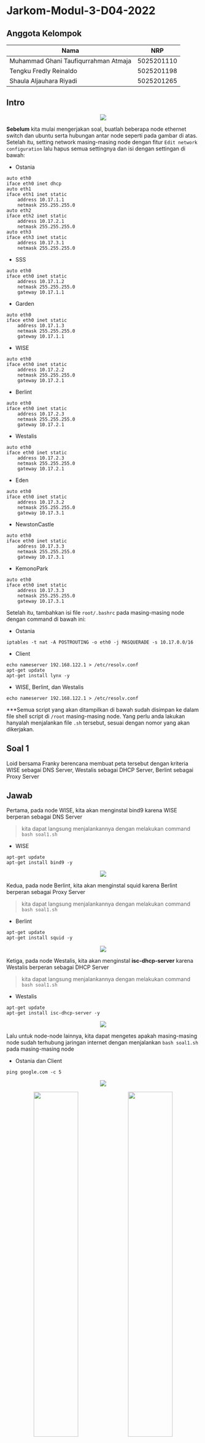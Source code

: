 # Jarkom-Modul-3-D04-2022

## Anggota Kelompok
| **Nama** | **NRP** |
| ------ | ------ |
| Muhammad Ghani Taufiqurrahman Atmaja | 5025201110 |
| Tengku Fredly Reinaldo | 5025201198 |
| Shaula Aljauhara Riyadi | 5025201265 |

## Intro
<p align="center">
  <img src="https://user-images.githubusercontent.com/56400536/200877881-903d0467-2e00-40e1-9c74-a9f271b1092c.png"> 
</p>

**Sebelum** kita mulai mengerjakan soal, buatlah beberapa node ethernet switch dan ubuntu serta hubungan antar node seperti pada gambar di atas.  Setelah itu, setting network masing-masing node dengan fitur ```Edit network configuration``` lalu hapus semua settingnya dan isi dengan settingan di bawah:

* Ostania

```
auto eth0
iface eth0 inet dhcp
auto eth1
iface eth1 inet static
	address 10.17.1.1
	netmask 255.255.255.0
auto eth2
iface eth2 inet static
	address 10.17.2.1
	netmask 255.255.255.0
auto eth3
iface eth3 inet static
	address 10.17.3.1
	netmask 255.255.255.0
```

* SSS

```
auto eth0
iface eth0 inet static
	address 10.17.1.2
	netmask 255.255.255.0
	gateway 10.17.1.1
```

* Garden

```
auto eth0
iface eth0 inet static
	address 10.17.1.3
	netmask 255.255.255.0
	gateway 10.17.1.1
```

* WISE

```
auto eth0
iface eth0 inet static
	address 10.17.2.2
	netmask 255.255.255.0
	gateway 10.17.2.1
```

* Berlint

```
auto eth0
iface eth0 inet static
	address 10.17.2.3
	netmask 255.255.255.0
	gateway 10.17.2.1
```

* Westalis

```
auto eth0
iface eth0 inet static
	address 10.17.2.3
	netmask 255.255.255.0
	gateway 10.17.2.1
```

* Eden

```
auto eth0
iface eth0 inet static
	address 10.17.3.2
	netmask 255.255.255.0
	gateway 10.17.3.1
```

* NewstonCastle

```
auto eth0
iface eth0 inet static
	address 10.17.3.3
	netmask 255.255.255.0
	gateway 10.17.3.1
```

* KemonoPark

```
auto eth0
iface eth0 inet static
	address 10.17.3.3
	netmask 255.255.255.0
	gateway 10.17.3.1
```

Setelah itu, tambahkan isi file ```root/.bashrc``` pada masing-masing node dengan command di bawah ini:

* Ostania

```
iptables -t nat -A POSTROUTING -o eth0 -j MASQUERADE -s 10.17.0.0/16
```

* Client

```
echo nameserver 192.168.122.1 > /etc/resolv.conf
apt-get update
apt-get install lynx -y
```

* WISE, Berlint, dan Westalis

```
echo nameserver 192.168.122.1 > /etc/resolv.conf
```

***Semua script yang akan ditampilkan di bawah sudah disimpan ke dalam file shell script di ```/root``` masing-masing node. Yang perlu anda lakukan hanyalah menjalankan file ```.sh``` tersebut, sesuai dengan nomor yang akan dikerjakan.

## Soal 1
Loid bersama Franky berencana membuat peta tersebut dengan kriteria WISE sebagai DNS Server, Westalis sebagai DHCP Server, Berlint sebagai Proxy Server
## Jawab
Pertama, pada node WISE, kita akan menginstal bind9 karena WISE berperan sebagai DNS Server

> kita dapat langsung menjalankannya dengan melakukan command ```bash soal1.sh```

* WISE 
```
apt-get update 
apt-get install bind9 -y
```
<p align="center">
  <img src="https://user-images.githubusercontent.com/56400536/200989410-e8a4e63e-971f-4cae-b661-6ff996274771.jpeg"> 
</p>

Kedua, pada node Berlint, kita akan menginstal squid karena Berlint berperan sebagai Proxy Server

> kita dapat langsung menjalankannya dengan melakukan command ```bash soal1.sh```

* Berlint 
```
apt-get update
apt-get install squid -y
```

<p align="center">
  <img src="https://user-images.githubusercontent.com/56400536/200990983-970a0d65-130f-4133-b1b9-c4cf46964aa2.jpeg"> 
</p>

Ketiga, pada node Westalis, kita akan menginstal **isc-dhcp-server** karena Westalis berperan sebagai DHCP Server

> kita dapat langsung menjalankannya dengan melakukan command ```bash soal1.sh```

* Westalis
```
apt-get update
apt-get install isc-dhcp-server -y
```

<p align="center">
  <img src="https://user-images.githubusercontent.com/56400536/200991025-5d91ef84-ae65-4bd1-a40c-ed0eea7f71f8.jpeg"> 
</p>

Lalu untuk node-node lainnya, kita dapat mengetes apakah masing-masing node sudah terhubung jaringan internet dengan menjalankan ```bash soal1.sh``` pada masing-masing node

* Ostania dan Client

```
ping google.com -c 5
```

<p align="center">
  <img src="https://user-images.githubusercontent.com/56400536/200991239-9912abcf-b02d-4d77-88d8-655163b0fd4e.jpeg"> 
</p>
<p float="left" align="center">
  <img src="https://user-images.githubusercontent.com/56400536/200991463-ff238827-2ddb-4646-87ed-688c77794987.jpg" width=48% height=48%> 
  <img src="https://user-images.githubusercontent.com/56400536/200991494-2c45f047-1cb1-4494-8a9b-27f276497412.jpg" width=48% height=48%>
  <img src="https://user-images.githubusercontent.com/56400536/200991703-691edd71-876c-4609-8791-e638db6c4e73.jpg" width=48% height=48%> 
  <img src="https://user-images.githubusercontent.com/56400536/200991520-f85966ab-a832-4eb9-8c0c-db794c0a3d3e.jpg" width=48% height=48%> 
  <img src="https://user-images.githubusercontent.com/56400536/200991554-a7ab0236-5a75-47af-ac8e-4b06a00c1afa.jpg" width=48% height=48%>
</p>

## Soal 2
, dan Ostania sebagai DHCP Relay
### Jawab
Pertama, pada node Ostania, kita akan menginstal **isc-dhcp-relay** karena Ostania berperan sebagai DHCP Relay. Kemudian dalam proses instalasi, isi bagian ```DHCP relay should forward requests to:``` dengan ```10.17.2.4``` (IP Address DHCP Server) dan isi juga bagian ```DHCP relay should listen on:``` dengan ```eth1 eth2 eth3```. Setelah terinstal, kita akan me-*restart* **isc-dhcp-relay** 

> kita dapat langsung menjalankannya dengan melakukan command ```bash soal2.sh```

* Ostania
```
apt-get update
apt-get install isc-dhcp-relay -y
service isc-dhcp-relay restart
```

<p align="center">
  <img src="https://user-images.githubusercontent.com/56400536/200992287-6c0fc18d-9e59-4ebc-ae2e-81c742d056bb.jpeg"> 
</p>

## Soal 3
Ada beberapa kriteria yang ingin dibuat oleh Loid dan Franky, yaitu:
1. Semua client yang ada HARUS menggunakan konfigurasi IP dari DHCP Server
2. Client yang melalui Switch1 mendapatkan range IP dari [prefix IP].1.50 - [prefix IP].1.88 dan [prefix IP].1.120 - [prefix IP].1.155
### Jawab
Pertama, pada node Westalis, kita harus mengatur ```INTERFACES``` terlebih dahulu di dalam file ```/etc/default/isc-dhcp-server```. Kemudian menambah konfigurasi di dalam file ```/etc/dhcp/dhcpd.conf``` sesuai dengan script yang ada di bawah. Setelah itu, kita akan me-*restart* **isc-dhcp-server** 

> kita dapat langsung menjalankannya dengan melakukan command ```bash soal3.sh```

* Westalis
```
echo -e '
INTERFACES="eth0"
' > /etc/default/isc-dhcp-server

echo -e '
subnet 10.17.1.0 netmask 255.255.255.0 {
    range 10.17.1.50 10.17.1.88;
    range 10.17.1.120 10.17.1.155;
    option routers 10.17.1.1;
    option broadcast-address 10.17.1.255;
    option domain-name-servers 10.17.2.2;
    default-lease-time 300;
    max-lease-time 6900;
}

subnet 10.17.2.0 netmask 255.255.255.0 {
    option routers 10.17.2.1;
}
' > /etc/dhcp/dhcpd.conf

service isc-dhcp-server restart
```

<p align="center">
  <img src="https://user-images.githubusercontent.com/56400536/200992400-3a528335-7ad4-4780-a2db-53010475efc2.jpg"> 
</p>

*) Apabila muncul ```[fail]``` seperti pada gambar di atas, kita dapat menonaktifkan dan mengaktifkan **isc-dhcp-server** secara manual

## Soal 4
3. Client yang melalui Switch3 mendapatkan range IP dari [prefix IP].3.10 - [prefix IP].3.30 dan [prefix IP].3.60 - [prefix IP].3.85
### Jawab
Pada node Westalis, kita dapat menambahkan konfigurasi yang ada pada script di bawah ke dalam file ```/etc/dhcp/dhcpd.conf```. Kemudian kita akan me-*restart* **isc-dhcp-server** 

> kita dapat langsung menjalankannya dengan melakukan command ```bash soal4.sh```

* Westalis
```
echo -e '
subnet 10.17.3.0 netmask 255.255.255.0 {
    range 10.17.3.10 10.17.3.30;
    range 10.17.3.60 10.17.3.85;
    option routers 10.17.3.1;
    option broadcast-address 10.17.3.255;
    option domain-name-servers 10.17.2.2;
    default-lease-time 600;
    max-lease-time 6900;
}
' >> /etc/dhcp/dhcpd.conf

service isc-dhcp-server restart
```

<p align="center">
  <img src="https://user-images.githubusercontent.com/56400536/200992521-7a932472-713e-47c2-b5c5-b80b9690ff44.jpg"> 
</p>

## Soal 5
4. Client mendapatkan DNS dari WISE dan client dapat terhubung dengan internet melalui DNS tersebut.
## Jawab
Pertama, pada node WISE, kita akan mengonfigurasikan file ```/etc/bind/named.conf.options``` agar sesuai dengan script di bawah. Kemudian kita dapat me-*restart* bind9

> kita dapat langsung menjalankannya dengan melakukan command ```bash soal5.sh```

* WISE
```
echo -e '
options {
        directory "/var/cache/bind";

        forwarders {
             192.168.122.1;
        };

        //dnssec-validation auto;
        allow-query{any;};

        auth-nxdomain no;    # conform to RFC1035
        listen-on-v6 { any; };
};
' > /etc/bind/named.conf.options

service bind9 restart
```

<p align="center">
  <img src="https://user-images.githubusercontent.com/56400536/200992597-9e4f55b2-79c1-45c5-a769-c40f4cebb2b8.jpg"> 
</p>

Setelah itu, kita dapat mengetes apakah client dapat terhubung dengan internet melalui DNS dengan cara melakukan ping ke IP Address DNS Server

> kita dapat langsung menjalankannya dengan melakukan command ```bash soal5.sh```

* Client
```
ping 10.17.2.2 -c 5
```

<p float="left" align="center">
  <img src="https://user-images.githubusercontent.com/56400536/200992671-9a278115-54d4-4cc4-bd3c-8a3de2cf7dd6.jpg" width=48% height=48%> 
  <img src="https://user-images.githubusercontent.com/56400536/200992700-eddf6194-3d5e-4e14-8bf7-273c88a95dee.jpg" width=48% height=48%>
  <img src="https://user-images.githubusercontent.com/56400536/200992733-3bccb14f-8978-404f-a2b1-3dd593f47a26.jpg" width=48% height=48%> 
  <img src="https://user-images.githubusercontent.com/56400536/200992756-c7056405-3bf1-4011-87a1-ec5195fb4767.jpg" width=48% height=48%>
  <img src="https://user-images.githubusercontent.com/56400536/200992783-01167770-fa55-4eb0-882e-81a57c1d0f47.jpg" width=48% height=48%> 
</p>

## Soal 6
5. Lama waktu DHCP server meminjamkan alamat IP kepada Client yang melalui Switch1 selama 5 menit sedangkan pada client yang melalui Switch3 selama 10 menit. Dengan waktu maksimal yang dialokasikan untuk peminjaman alamat IP selama 115 menit.
### Jawab
Karena kita sudah mengatur ```default-lease-time``` dan ```max-lease-time``` pada saat mengerjakan soal no. 3 dan 4, kita dapat langsung mengetesnya pada client. Tapi sebelumnya, kita harus mengonfigurasikan DHCP Client dengan cara mengganti isi file ```/etc/network/interfaces``` agar sesuai dengan script yang ada di bawah.

> kita dapat langsung menjalankannya dengan melakukan command ```bash soal6.sh```

* Client
```
echo -e '
auto eth0
iface eth0 inet dhcp
' > /etc/network/interfaces
```

Setelah menjalankan command tersebut, *restart* node client. Kemudian, cek IP node client dengan ```ip a``` untuk melihat perubahan IP Address

<p float="left" align="center">
  <img src="https://user-images.githubusercontent.com/56400536/200993194-d4cc76f2-2de3-4980-84b2-a44184221f8c.jpg" width=48% height=48%> 
  <img src="https://user-images.githubusercontent.com/56400536/200993165-ee2497e9-5614-4ce6-a34a-f65b93bdb540.jpg" width=48% height=48%>
  <img src="https://user-images.githubusercontent.com/56400536/200993074-cdb1e475-3cf6-4c01-ae65-f1955ea57d99.jpg" width=48% height=48%> 
  <img src="https://user-images.githubusercontent.com/56400536/200993011-5e26ab27-5294-4aa5-882b-0b47de6dfdb3.jpg" width=48% height=48%>
  <img src="https://user-images.githubusercontent.com/56400536/200992999-c772ac88-1f14-4ec2-9257-3fa83009620f.jpg" width=48% height=48%> 
</p>

## Soal 7
Loid dan Franky berencana menjadikan Eden sebagai server untuk pertukaran informasi dengan alamat IP yang tetap dengan IP [prefix IP].3.13
### Jawab
Pertama, pada node Westalis, kita dapat menambahkan konfigurasi seperti pada script di bawah pada file ```/etc/dhcp/dhcpd.conf```. Kemudian kita dapat me-*restart* **isc-dhcp-server**

> kita dapat langsung menjalankannya dengan melakukan command ```bash soal7.sh```

* Westalis
```
echo -e '
host Eden {
    hardware ethernet 'hwaddress_milik_Eden';
    fixed-address 10.17.3.13;
}
' >> /etc/dhcp/dhcpd.conf

service isc-dhcp-server restart
```

<p align="center">
  <img src="https://user-images.githubusercontent.com/56400536/200993286-a9e1146d-8153-47b0-9f08-efe22b0e8411.jpg"> 
</p>

Lalu beralih ke node Eden, kita dapat menambahkan ```hwaddress ether 'hwaddress_milik_Eden'``` ke dalam file ```/etc/network/interfaces```

> kita dapat langsung menjalankannya dengan melakukan command ```bash soal7.sh```

* Eden 
```
echo -e '
hwaddress ether 'hwaddress_milik_Eden'
' >> /etc/network/interfaces
```

Setelah menjalankan command tersebut, *restart* node Eden. Kemudian, cek IP node Eden dengan ```ip a``` untuk melihat perubahan IP Address

<p align="center">
  <img src="https://user-images.githubusercontent.com/56400536/200994549-3e2ab548-1b53-4be7-9b57-693a112d5209.jpeg"> 
</p>

## Soal 8
Client hanya dapat mengakses internet diluar (selain) hari & jam kerja (senin-jumat 08.00 - 17.00) dan hari libur (dapat mengakses 24 jam penuh)

### Berlint
Dipastikan auto update waktu dan tanggal mati agar dapat mengubah tanggal dan waktu pada terminal.
```
echo '
acl WORKING time MTWHF 08:00-17:00
' > /etc/squid/acl.conf

echo '
include /etc/squid/acl.conf

http_port 8080
visible_hostname Berlint

http_access deny WORKING
http_access allow all

' > /etc/squid/squid.conf

service squid restart
```
![image](https://user-images.githubusercontent.com/77779184/201885987-22a2a2ad-5ea9-4d80-b32d-b1de01378377.png)



### SSS
```
apt-get update
apt-get install lynx -y

export http_proxy="http://10.17.2.3:8080"

date -s "7 NOV 2022 13:30:00"
lynx google.com
```
![image2](https://user-images.githubusercontent.com/77779184/201886942-d67a7805-4054-4ec9-a250-533bc7b8ea41.png)

### Garden
```
apt-get update
apt-get install lynx -y

export http_proxy="http://10.17.2.3:8080"

date -s "7 NOV 2022 18:30:00"
lynx google.com
```
![image3](https://user-images.githubusercontent.com/77779184/201887261-dd88d3f4-821c-4cc7-9c30-7f18ea807ffd.png)

## Soal 9
Adapun pada hari dan jam kerja sesuai nomor (1), client hanya dapat mengakses domain loid-work.com dan franky-work.com (IP tujuan domain dibebaskan)

### WISE
```
echo '
zone "loid-work.com" {
        type master;
        file "/etc/bind/jarkom/loid-work.com";
};
zone "franky-work.com" {
        type master;
        file "/etc/bind/jarkom/franky-work.com";
};
' > /etc/bind/named.conf.local

mkdir /etc/bind/jarkom

echo '
;
; BIND data file for local loopback interface
;
$TTL    604800
@       IN      SOA     loid-work.com. root.loid-work.com. (
                     2022110901         ; Serial
                         604800         ; Refresh
                          86400         ; Retry
                        2419200         ; Expire
                         604800 )       ; Negative Cache TTL
;
@       IN      NS      loid-work.com.
@       IN      A       10.17.2.2
' > /etc/bind/jarkom/loid-work.com

echo '
;
; BIND data file for local loopback interface
;
$TTL    604800
@       IN      SOA     franky-work.com. root.franky-work.com. (
                     2022110902         ; Serial
                         604800         ; Refresh
                          86400         ; Retry
                        2419200         ; Expire
                         604800 )       ; Negative Cache TTL
;
@       IN      NS      franky-work.com.
@       IN      A       10.17.2.2
' > /etc/bind/jarkom/franky-work.com

service bind9 restart
```
![image5](https://user-images.githubusercontent.com/77779184/201888298-0c0da15a-07b0-479c-9872-d7b2470c0fd4.png)

### Berlint
```
echo '
loid-work.com
franky-work.com
' > /etc/squid/work-sites.acl

echo '
include /etc/squid/acl.conf

http_port 8080
visible_hostname Berlint

acl WORKSITES dstdomain "/etc/squid/work-sites.acl"
http_access allow WORKSITES
http_access deny WORKING
http_access allow all

' > /etc/squid/squid.conf

service squid restart
```
![image6](https://user-images.githubusercontent.com/77779184/201888408-fa9735a2-764d-4271-bbee-7e0456446697.png)

### SSS
```
export http_proxy="http://10.17.2.3:8080"

date -s "7 NOV 2022 13:30:00"

lynx franky-work.com
lynx loid-work.com
lynx google.com
```

> internet tidak bisa diakses
![image7](https://user-images.githubusercontent.com/77779184/201888599-9e21094a-8cb8-405f-9c18-b71ccdeeb238.png)

## Soal 10
Saat akses internet dibuka, client dilarang untuk mengakses web tanpa HTTPS. (Contoh web HTTP: http://example.com)

### Berlint
```
echo '
include /etc/squid/acl.conf

http_port 8080
visible_hostname Berlint

acl WORKSITES dstdomain "/etc/squid/work-sites.acl"
http_access allow WORKSITES
http_access deny WORKING
http_access deny all


' > /etc/squid/squid.conf

service squid restart
```
![image8](https://user-images.githubusercontent.com/77779184/201888732-a8d17161-49d6-4c0e-9e0f-2f0f69084af2.png)

### SSS
```
export http_proxy="http://10.17.2.3:8080"

date -s "7 NOV 2022 18:30:00"

lynx http://www.example.com
lynx https://www.example.com
```
> http://example.com tidak bisa diakses
![image9](https://user-images.githubusercontent.com/77779184/201888897-2981ee97-5661-4d75-838f-0eb2b5f97032.png)

## Soal 11
Agar menghemat penggunaan, akses internet dibatasi dengan kecepatan maksimum 128 Kbps pada setiap host (Kbps = kilobit per second; lakukan pengecekan pada tiap host, ketika 2 host akses internet pada saat bersamaan, keduanya mendapatkan speed maksimal yaitu 128 Kbps)


### Berlint
```
echo '
include /etc/squid/acl.conf

http_port 8080
visible_hostname Berlint

acl WORKSITES dstdomain "/etc/squid/work-sites.acl"
http_access allow WORKSITES
http_access deny WORKING
http_access allow all

delay_pools 1
delay_class 1 2 
delay_access 1 allow all
delay_parameters 1 none 16000/32000
' > /etc/squid/squid.conf

service squid restart
```
![image11](https://user-images.githubusercontent.com/77779184/201889249-ac822fa3-7d12-48c3-abe0-ad3ca9a6a795.png)

### SSS
```
unset http_proxy

apt-get install speedtest-cli -y

export PYTHONHTTPSVERIFY=0
export http_proxy="http://10.17.2.3:8080"

date -s "7 NOV 2022 18:30:00"
speedtest
```
![image12](https://user-images.githubusercontent.com/77779184/201889397-bcf6f09a-cd3d-4a30-8d81-1a6c8933db5f.png)

### Garden
```
unset http_proxy

apt-get install speedtest-cli -y

export PYTHONHTTPSVERIFY=0
export http_proxy="http://10.17.2.3:8080"

date -s "7 NOV 2022 18:30:00"
speedtest
```
![image13](https://user-images.githubusercontent.com/77779184/201889524-b3e88070-955d-4665-9cbd-82a246703d6f.png)


## Soal 12
Setelah diterapkan, ternyata peraturan nomor (4) mengganggu produktifitas saat hari kerja, dengan demikian pembatasan kecepatan hanya diberlakukan untuk pengaksesan internet pada hari libur

### Berlint
```
echo '
include /etc/squid/acl.conf

http_port 8080
visible_hostname Berlint

acl WORKSITES dstdomain "/etc/squid/work-sites.acl"
http_access allow WORKSITES
http_access deny WORKING
http_access allow all

acl OPEN_TIME time MTWHF
delay_pools 1
delay_class 1 2
delay_access 1 allow !OPEN_TIME
delay_parameters 1 none 16000/32000
' > /etc/squid/squid.conf

service squid restart
```
![image14](https://user-images.githubusercontent.com/77779184/201889630-4ed87efe-10ee-43b7-8de9-4120d11f722e.png)

### SSS
```
unset http_proxy

export PYTHONHTTPSVERIFY=0
export http_proxy="http://10.17.2.3:8080"

date -s "6 NOV 2022 18:30:00"
speedtest
```
![image15](https://user-images.githubusercontent.com/77779184/201889845-52b4df79-1246-423d-9207-66a7071b17ef.png)

### Garden
```
unset http_proxy

export PYTHONHTTPSVERIFY=0
export http_proxy="http://10.17.2.3:8080"

date -s "7 NOV 2022 13:30:00"
speedtest
```
![image16](https://user-images.githubusercontent.com/77779184/201890055-9b7feaf5-0ca7-4a40-96a5-7bded26164b6.png)

## Kendala Yang Dialami
Salah satu kendala yang dialami adalah kendala ketika mengonfigurasikan DHCP Relay karena tidak termasuk di dalam materi modul
